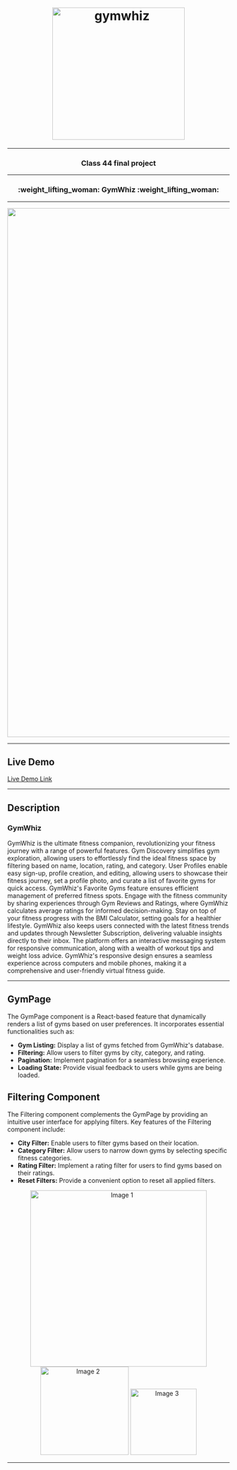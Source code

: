 <h1 align="center">
  <img
    width="300"
    alt="gymwhiz"
    src="https://live.staticflickr.com/65535/53429583697_2153c981bb.jpg">
</h1>

---

<h3 align="center">
  <strong>
      Class 44 final project
  </strong>
</h3>

---

<h3 align="center">
  <strong>
      :weight_lifting_woman:  GymWhiz :weight_lifting_woman:
  </strong>
</h3>

---

<p align="center">
  <img 
    width="1200"
    alt="home"
    src="https://live.staticflickr.com/65535/53429594537_17f795b17b_c.jpg"/>
</p>

---

## Live Demo
[Live Demo Link](https://c44-group-b-214f45ea3c28.herokuapp.com/gyms)

---
## Description

### GymWhiz

GymWhiz is the ultimate fitness companion, revolutionizing your fitness journey with a range of powerful features. Gym Discovery simplifies gym exploration, allowing users to effortlessly find the ideal fitness space by filtering based on name, location, rating, and category. User Profiles enable easy sign-up, profile creation, and editing, allowing users to showcase their fitness journey, set a profile photo, and curate a list of favorite gyms for quick access. GymWhiz's Favorite Gyms feature ensures efficient management of preferred fitness spots. Engage with the fitness community by sharing experiences through Gym Reviews and Ratings, where GymWhiz calculates average ratings for informed decision-making. Stay on top of your fitness progress with the BMI Calculator, setting goals for a healthier lifestyle. GymWhiz also keeps users connected with the latest fitness trends and updates through Newsletter Subscription, delivering valuable insights directly to their inbox. The platform offers an interactive messaging system for responsive communication, along with a wealth of workout tips and weight loss advice. GymWhiz's responsive design ensures a seamless experience across computers and mobile phones, making it a comprehensive and user-friendly virtual fitness guide.

---

## GymPage

The GymPage component is a React-based feature that dynamically renders a list of gyms based on user preferences. It incorporates essential functionalities such as:

- **Gym Listing:** Display a list of gyms fetched from GymWhiz's database.
- **Filtering:** Allow users to filter gyms by city, category, and rating.
- **Pagination:** Implement pagination for a seamless browsing experience.
- **Loading State:** Provide visual feedback to users while gyms are being loaded.

 
## Filtering Component

The Filtering component complements the GymPage by providing an intuitive user interface for applying filters. Key features of the Filtering component include:

- **City Filter:** Enable users to filter gyms based on their location.
- **Category Filter:** Allow users to narrow down gyms by selecting specific fitness categories.
- **Rating Filter:** Implement a rating filter for users to find gyms based on their ratings.
- **Reset Filters:** Provide a convenient option to reset all applied filters.

<p align="center">
  <img width="400" src="https://live.staticflickr.com/65535/53430969805_c430e8de95_c.jpg" alt="Image 1">
  
  <img width="200" src="https://live.staticflickr.com/65535/53402307027_2e72d107fc_z.jpg" alt="Image 2">
  
  <img width="150" src="https://live.staticflickr.com/65535/53402312047_61fb15797e_w.jpg" alt="Image 3">
</p>


---
